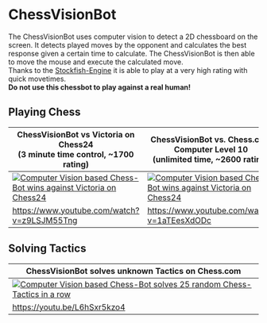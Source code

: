 # ChessVisionBot

The ChessVisionBot uses computer vision to detect a 2D chessboard on the screen. 
It detects played moves by the opponent and calculates the best response given a certain time to calculate. The ChessVisionBot is then able to move the mouse and execute the calculated move.  
Thanks to the [Stockfish-Engine](https://github.com/official-stockfish/Stockfish) it is able to play at a very high rating with quick movetimes.  
**Do not use this chessbot to play against a real human!**

## Playing Chess
|ChessVisionBot vs Victoria on Chess24 <br/> (3 minute time control, ~1700 rating) | ChessVisionBot vs. Chess.com Computer Level 10 <br/> (unlimited time, ~2600 rating)|
| --- | --- |
| [![Computer Vision based Chess-Bot wins against Victoria on Chess24](https://github.com/kochsebastian/OnlineChessBot/blob/master/images/Preview2.png )](https://www.youtube.com/watch?v=z9LSJM55Tng "Computer Vision based Chess-Bot wins against Victoria on Chess24") | [![Computer Vision based Chess-Bot wins against Victoria on Chess24](https://github.com/kochsebastian/OnlineChessBot/blob/master/images/Preview1.png )](https://www.youtube.com/watch?v=1aTEesXdODc "Computer Vision based Chess-Bot wins against Victoria on Chess24") 
| https://www.youtube.com/watch?v=z9LSJM55Tng | https://www.youtube.com/watch?v=1aTEesXdODc |


## Solving Tactics

|ChessVisionBot solves unknown Tactics on Chess.com| 
| --- |
| [![Computer Vision based Chess-Bot solves 25 random Chess-Tactics in a row](https://github.com/kochsebastian/OnlineChessBot/blob/master/images/Preview3.png )](https://youtu.be/L6hSxr5kzo4 "Computer Vision based Chess-Bot wins against Victoria on Chess24") |
| https://youtu.be/L6hSxr5kzo4 | 
